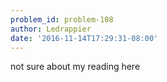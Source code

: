 ```yaml
---
problem_id: problem-108
author: Ledrappier
date: '2016-11-14T17:29:31-08:00'
---
```

not sure about my reading here

